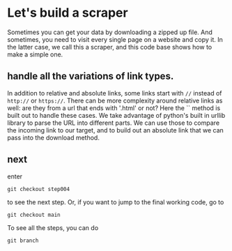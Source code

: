 # Let's build a scraper

Sometimes you can get your data by downloading a zipped up file. And sometimes, you need to visit every single page on a website and copy it. In the latter case, we call this a scraper, and this code base shows how to make a simple one. 

## handle all the variations of link types. 

In addition to relative and absolute links, some links start with `//` instead of `http://` or `https://`. There can be more complexity around relative links as well: are they from a url that ends with '.html' or not? Here the `` method is built out to handle these cases. We take advantage of python's built in urllib library to parse the URL into different parts. We can use those to compare the incoming link to our target, and to build out an absolute link that we can pass into the download method.  


## next

enter 
```
git checkout step004
``` 
to see the next step. Or, if you want to jump to the final working code, go to 
```
git checkout main
```
To see all the steps, you can do
```
git branch
```
